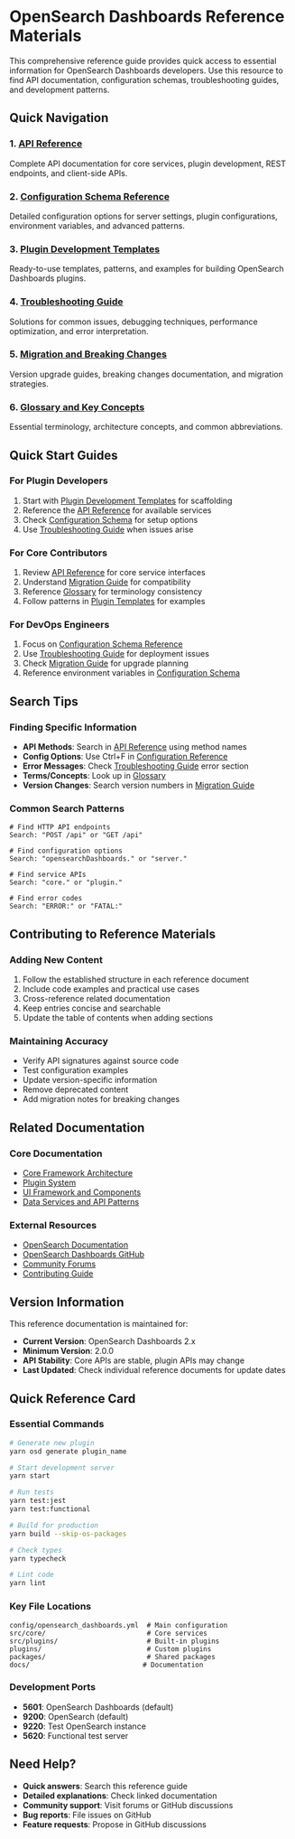# OpenSearch Dashboards Reference Materials

This comprehensive reference guide provides quick access to essential information for OpenSearch Dashboards developers. Use this resource to find API documentation, configuration schemas, troubleshooting guides, and development patterns.

## Quick Navigation

### 1. [API Reference](onboarding/reference/api-reference.md)
Complete API documentation for core services, plugin development, REST endpoints, and client-side APIs.

### 2. [Configuration Schema Reference](onboarding/reference/configuration-reference.md)
Detailed configuration options for server settings, plugin configurations, environment variables, and advanced patterns.

### 3. [Plugin Development Templates](onboarding/reference/plugin-templates.md)
Ready-to-use templates, patterns, and examples for building OpenSearch Dashboards plugins.

### 4. [Troubleshooting Guide](onboarding/reference/troubleshooting-guide.md)
Solutions for common issues, debugging techniques, performance optimization, and error interpretation.

### 5. [Migration and Breaking Changes](onboarding/reference/migration-guide.md)
Version upgrade guides, breaking changes documentation, and migration strategies.

### 6. [Glossary and Key Concepts](onboarding/reference/glossary.md)
Essential terminology, architecture concepts, and common abbreviations.

## Quick Start Guides

### For Plugin Developers
1. Start with [Plugin Development Templates](onboarding/reference/plugin-templates.md) for scaffolding
2. Reference the [API Reference](onboarding/reference/api-reference.md) for available services
3. Check [Configuration Schema](onboarding/reference/configuration-reference.md) for setup options
4. Use [Troubleshooting Guide](onboarding/reference/troubleshooting-guide.md) when issues arise

### For Core Contributors
1. Review [API Reference](onboarding/reference/api-reference.md) for core service interfaces
2. Understand [Migration Guide](onboarding/reference/migration-guide.md) for compatibility
3. Reference [Glossary](onboarding/reference/glossary.md) for terminology consistency
4. Follow patterns in [Plugin Templates](onboarding/reference/plugin-templates.md) for examples

### For DevOps Engineers
1. Focus on [Configuration Schema Reference](onboarding/reference/configuration-reference.md)
2. Use [Troubleshooting Guide](onboarding/reference/troubleshooting-guide.md) for deployment issues
3. Check [Migration Guide](onboarding/reference/migration-guide.md) for upgrade planning
4. Reference environment variables in [Configuration Schema](onboarding/reference/configuration-reference.md)

## Search Tips

### Finding Specific Information
- **API Methods**: Search in [API Reference](onboarding/reference/api-reference.md) using method names
- **Config Options**: Use Ctrl+F in [Configuration Reference](onboarding/reference/configuration-reference.md)
- **Error Messages**: Check [Troubleshooting Guide](onboarding/reference/troubleshooting-guide.md) error section
- **Terms/Concepts**: Look up in [Glossary](onboarding/reference/glossary.md)
- **Version Changes**: Search version numbers in [Migration Guide](onboarding/reference/migration-guide.md)

### Common Search Patterns
```
# Find HTTP API endpoints
Search: "POST /api" or "GET /api"

# Find configuration options
Search: "opensearchDashboards." or "server."

# Find service APIs
Search: "core." or "plugin."

# Find error codes
Search: "ERROR:" or "FATAL:"
```

## Contributing to Reference Materials

### Adding New Content
1. Follow the established structure in each reference document
2. Include code examples and practical use cases
3. Cross-reference related documentation
4. Keep entries concise and searchable
5. Update the table of contents when adding sections

### Maintaining Accuracy
- Verify API signatures against source code
- Test configuration examples
- Update version-specific information
- Remove deprecated content
- Add migration notes for breaking changes

## Related Documentation

### Core Documentation
- [Core Framework Architecture](onboarding/core_framework_architecture.md)
- [Plugin System](onboarding/plugin_system.md)
- [UI Framework and Components](onboarding/ui_framework_and_components.md)
- [Data Services and API Patterns](onboarding/data_services_api_patterns.md)

### External Resources
- [OpenSearch Documentation](https://opensearch.org/docs/latest/)
- [OpenSearch Dashboards GitHub](https://github.com/opensearch-project/OpenSearch-Dashboards)
- [Community Forums](https://forum.opensearch.org/)
- [Contributing Guide](https://github.com/opensearch-project/OpenSearch-Dashboards/blob/main/CONTRIBUTING.md)

## Version Information

This reference documentation is maintained for:
- **Current Version**: OpenSearch Dashboards 2.x
- **Minimum Version**: 2.0.0
- **API Stability**: Core APIs are stable, plugin APIs may change
- **Last Updated**: Check individual reference documents for update dates

## Quick Reference Card

### Essential Commands
```bash
# Generate new plugin
yarn osd generate plugin_name

# Start development server
yarn start

# Run tests
yarn test:jest
yarn test:functional

# Build for production
yarn build --skip-os-packages

# Check types
yarn typecheck

# Lint code
yarn lint
```

### Key File Locations
```
config/opensearch_dashboards.yml  # Main configuration
src/core/                         # Core services
src/plugins/                      # Built-in plugins
plugins/                          # Custom plugins
packages/                         # Shared packages
docs/                            # Documentation
```

### Development Ports
- **5601**: OpenSearch Dashboards (default)
- **9200**: OpenSearch (default)
- **9220**: Test OpenSearch instance
- **5620**: Functional test server

## Need Help?

- **Quick answers**: Search this reference guide
- **Detailed explanations**: Check linked documentation
- **Community support**: Visit forums or GitHub discussions
- **Bug reports**: File issues on GitHub
- **Feature requests**: Propose in GitHub discussions